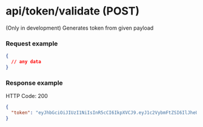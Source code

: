 # api/token/validate (POST)

(Only in development) Generates token from given payload

### Request example

```json
{
  // any data
}
```

### Response example

HTTP Code: 200

```json
{
  "token": "eyJhbGciOiJIUzI1NiIsInR5cCI6IkpXVCJ9.eyJ1c2VybmFtZSI6IlJheURhcmFyIiwiaWF0IjoxNTg0ODc0OTU1LCJleHAiOjE1ODQ4Nzg1NTV9.opOkiaErjUmjhXkMUMI_7SC-rKUGRpWQxdiLEblPhig"
}
```

